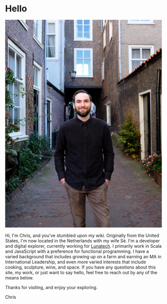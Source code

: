 # Hello

![Picture of me](media/me.jpg)

Hi, I'm Chris, and you've stumbled upon my wiki. Originally from the United
States, I'm now located in the Netherlands with my wife Sé. I'm a developer and
digital explorer, currently working for [Lunatech](https://www.lunatech.com). I
primarily work in Scala and JavaScript with a preference for functional
programming. I have a varied background that includes growing up on a farm and
earning an MA in International Leadership, and even more varied interests that
include cooking, sculpture, wine, and space. If you have any questions about
this site, my work, or just want to say hello, feel free to reach out by any of
the means below.

Thanks for visiting, and enjoy your exploring.

Chris

